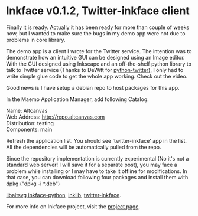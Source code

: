 Inkface v0.1.2, Twitter-inkface client
===
Finally it is ready. Actually it has been ready for more than couple of weeks now, but I wanted to make sure the bugs in my demo app were not due to problems in core library.  
  
The demo app is a client I wrote for the Twitter service. The intention was to demonstrate how an intuitive GUI can be designed using an Image editor. With the GUI designed using Inkscape and an off-the-shelf python library to talk to Twitter service (Thanks to DeWitt for [python-twitter][0]), I only had to write simple glue code to get the whole app working. Check out the video.  
  
  
  
Good news is I have setup a debian repo to host packages for this app.  
  
In the Maemo Application Manager, add following Catalog:  
  
Name: Altcanvas  
Web Address: http://repo.altcanvas.com  
Distribution: testing  
Components: main  
  
Refresh the application list. You should see 'twitter-inkface' app in the list. All the dependencies will be automatically pulled from the repo.  
  
Since the repository implementation is currently experimental (No it's not a standard web server! I will save it for a separate post), you may face a problem while installing or I may have to take it offline for modifications. In that case, you can download following four packages and install them with dpkg ("dpkg -i \*.deb")  
  
[libaltsvg][1],[inkface-python][2], [inklib][3], [twitter-inkface][4].  
  
For more info on Inkface project, visit the [project page][5].

[0]: http://code.google.com/p/python-twitter/
[1]: http://altcanvas.googlecode.com/files/libaltsvg_0.1.2_armel.deb
[2]: http://altcanvas.googlecode.com/files/inkface-python_0.1.2_armel.deb
[3]: http://altcanvas.googlecode.com/files/inklib_0.1.0.deb
[4]: http://altcanvas.googlecode.com/files/twitter-inkface_0.1.0.deb
[5]: http://code.google.com/p/altcanvas/wiki/InkFace

